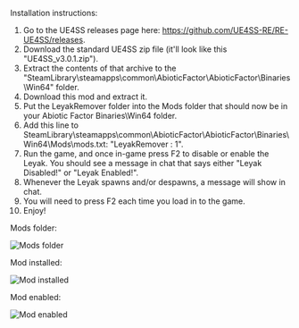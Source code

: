 Installation instructions:

1. Go to the UE4SS releases page here: https://github.com/UE4SS-RE/RE-UE4SS/releases.
2. Download the standard UE4SS zip file (it'll look like this "UE4SS_v3.0.1.zip").
3. Extract the contents of that archive to the "SteamLibrary\steamapps\common\AbioticFactor\AbioticFactor\Binaries\Win64" folder.
4. Download this mod and extract it.
5. Put the LeyakRemover folder into the Mods folder that should now be in your Abiotic Factor Binaries\Win64 folder.
6. Add this line to SteamLibrary\steamapps\common\AbioticFactor\AbioticFactor\Binaries\Win64\Mods\mods.txt: "LeyakRemover : 1".
7. Run the game, and once in-game press F2 to disable or enable the Leyak. You should see a message in chat that says either "Leyak Disabled!" or "Leyak Enabled!".
8. Whenever the Leyak spawns and/or despawns, a message will show in chat.
9. You will need to press F2 each time you load in to the game.
10. Enjoy!

Mods folder:

![Mods folder](https://i.imgur.com/WLVYmld.png)

Mod installed:

![Mod installed](https://i.imgur.com/5FD9aCT.png)

Mod enabled:

![Mod enabled](https://i.imgur.com/J3AaP3Z.png)
